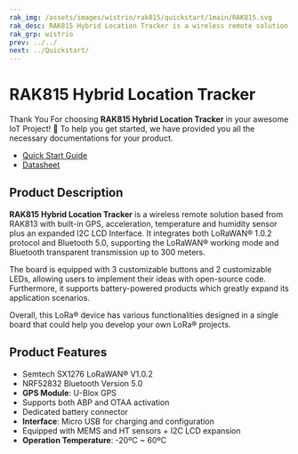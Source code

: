 ```yaml
---
rak_img: /assets/images/wistrio/rak815/quickstart/1main/RAK815.svg
rak_desc: RAK815 Hybrid Location Tracker is a wireless remote solution based from RAK813 with built-in GPS, acceleration, temperature and humidity sensor plus an expanded I2C LCD Interface.
rak_grp: wistrio
prev: ../../
next: ../Quickstart/
---
```


# RAK815 Hybrid Location Tracker

Thank You For choosing **RAK815 Hybrid Location Tracker** in your awesome IoT Project! 🎉 To help you get started, we have provided you all the necessary documentations for your product.

* [Quick Start Guide](../Quickstart/)
* [Datasheet](../Datasheet/)

<!-- <rk-img
  src="/assets/images/wistrio/rak815/quickstart/1main/rak815-overview.jpg"
  width="60%"
  figure-number="1"
  caption="RAK815 Hybrid Location Tracker"
/> -->

## Product Description

**RAK815 Hybrid Location Tracker** is a wireless remote solution based from RAK813 with built-in GPS, acceleration, temperature and humidity sensor plus an expanded I2C LCD Interface. It integrates both LoRaWAN® 1.0.2 protocol and Bluetooth 5.0, supporting the LoRaWAN® working mode and Bluetooth transparent transmission up to 300 meters.

The board is equipped with 3 customizable buttons and 2 customizable LEDs, allowing users to implement their ideas with open-source code. Furthermore, it supports battery-powered products which greatly expand its application scenarios.

Overall, this LoRa® device has various functionalities designed in a single board that could help you develop your own LoRa® projects.

<!-- <rk-btn
  src="/Product-Categories/WisTrio/RAK815/Quickstart/"
  label="Get Started with RAK815 Hybrid Location Tracker"
/> -->

## Product Features

- Semtech SX1276 LoRaWAN® V1.0.2
- NRF52832 Bluetooth Version 5.0
- **GPS Module**: U-Blox GPS
- Supports both ABP and OTAA activation
- Dedicated battery connector
- **Interface**: Micro USB for charging and configuration
- Equipped with MEMS and HT sensors + I2C LCD expansion
- **Operation Temperature**: -20ºC ~ 60ºC
